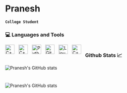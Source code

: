 # Pranesh
**`College Student`**


### 💻 Languages and Tools

<img align="left" alt="C++" width="30px" style="padding-right:10px;" src="https://cdn.jsdelivr.net/gh/devicons/devicon/icons/cplusplus/cplusplus-original.svg" />
<img align="left" alt="C++" width="30px" style="padding-right:10px;" src="https://cdn.jsdelivr.net/gh/devicons/devicon/icons/c/c-original.svg" />
<img align="left" alt="Python" width="30px" style="padding-right:10px;" src="https://cdn.jsdelivr.net/gh/devicons/devicon/icons/python/python-plain.svg" />
<img align="left" alt="Git" width="30px" style="padding-right:10px;" src="https://cdn.jsdelivr.net/gh/devicons/devicon/icons/git/git-original.svg" />
<img align="left" alt="Linux" width="30px" style="padding-right:10px;" src="https://cdn.jsdelivr.net/gh/devicons/devicon/icons/linux/linux-original.svg" />
<img align="left" alt="C++" width="30px" style="padding-right:10px;" src="https://cdn.jsdelivr.net/gh/devicons/devicon/icons/github/github-original-wordmark.svg" />

#
#
#

### Github Stats 📈

![Pranesh's GitHub stats](https://github-readme-stats.vercel.app/api?username=bitingpanda&show_icons=true&theme=gruvbox)

<!-- ![GitHub Streak](https://streak-stats.demolab.com?user=BitingPanda&theme=gruvbox&border_radius=4.5) -->

#
#
![Pranesh's GitHub stats](https://github-readme-stats.vercel.app/api?username=bitingpanda&show_icons=true&theme=gruvbox)
<!-- ![GitHub Streak](https://streak-stats.demolab.com?user=BitingPanda&theme=gruvbox&border_radius=4.5) -->